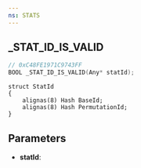 ```yaml
---
ns: STATS
---
```

## _STAT_ID_IS_VALID

```c
// 0xC48FE1971C9743FF
BOOL _STAT_ID_IS_VALID(Any* statId);
```

```
struct StatId
{
	alignas(8) Hash BaseId;
	alignas(8) Hash PermutationId;
}
```

## Parameters
* **statId**:
